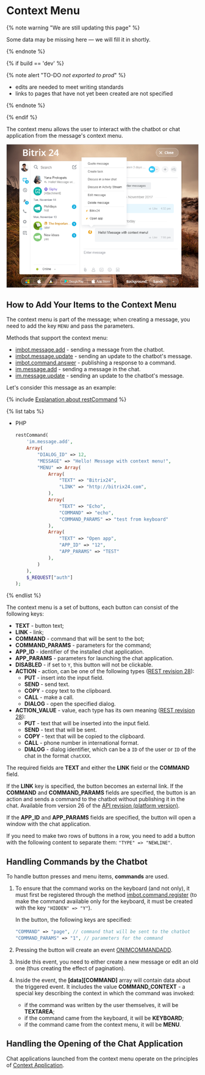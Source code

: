 # Context Menu

{% note warning "We are still updating this page" %}

Some data may be missing here — we will fill it in shortly.

{% endnote %}

{% if build == 'dev' %}

{% note alert "TO-DO _not exported to prod_" %}

- edits are needed to meet writing standards
- links to pages that have not yet been created are not specified

{% endnote %}

{% endif %}

The context menu allows the user to interact with the chatbot or chat application from the message's context menu.

![Context Menu](./_images/custom_menu.png)

## How to Add Your Items to the Context Menu

The context menu is part of the message; when creating a message, you need to add the key `MENU` and pass the parameters.

Methods that support the context menu:
- [imbot.message.add](../../chat-bots/messages/imbot-message-add.md) - sending a message from the chatbot.
- [imbot.message.update](../../chat-bots/messages/imbot-message-update.md) - sending an update to the chatbot's message.
- [imbot.command.answer](../../chat-bots/commands/imbot-command-answer.md) - publishing a response to a command.
- [im.message.add](./im-message-add.md) - sending a message in the chat.
- [im.message.update](./im-message-update.md) - sending an update to the chatbot's message.

Let's consider this message as an example:

{% include [Explanation about restCommand](../_includes/rest-command.md) %}

{% list tabs %}

- PHP

    ```php
    restCommand(
        'im.message.add',
        Array(
            "DIALOG_ID" => 12,
            "MESSAGE" => "Hello! Message with context menu!",
            "MENU" => Array(
                Array(
                    "TEXT" => "Bitrix24",
                    "LINK" => "http://bitrix24.com",
                ),
                Array(
                    "TEXT" => "Echo",
                    "COMMAND" => "echo",
                    "COMMAND_PARAMS" => "test from keyboard"
                ),
                Array(
                    "TEXT" => "Open app",
                    "APP_ID" => "12",
                    "APP_PARAMS" => "TEST"
                ),
            )
        ),
        $_REQUEST["auth"]
    );
    ```

{% endlist %}

The context menu is a set of buttons, each button can consist of the following keys:

- **TEXT** - button text;
- **LINK** - link;
- **COMMAND** - command that will be sent to the bot;
- **COMMAND_PARAMS** - parameters for the command;
- **APP_ID** - identifier of the installed chat application.
- **APP_PARAMS** - parameters for launching the chat application.
- **DISABLED** - if set to `Y`, this button will not be clickable.
- **ACTION** - action, can be one of the following types ([REST revision 28](../../chat-bots/im-revision-get.md)):
  - **PUT** - insert into the input field.
  - **SEND** - send text.
  - **COPY** - copy text to the clipboard.
  - **CALL** - make a call.
  - **DIALOG** - open the specified dialog.
- **ACTION_VALUE** - value, each type has its own meaning ([REST revision 28](../../chat-bots/im-revision-get.md)):
  - **PUT** - text that will be inserted into the input field.
  - **SEND** - text that will be sent.
  - **COPY** - text that will be copied to the clipboard.
  - **CALL** - phone number in international format.
  - **DIALOG** - dialog identifier, which can be a `ID` of the user or `ID` of the chat in the format `chatXXX`.

The required fields are **TEXT** and either the **LINK** field or the **COMMAND** field.

If the **LINK** key is specified, the button becomes an external link. If the **COMMAND** and **COMMAND_PARAMS** fields are specified, the button is an action and sends a command to the chatbot without publishing it in the chat. Available from version 26 of the [API revision (platform version)](../../chat-bots/im-revision-get.md).

If the **APP_ID** and **APP_PARAMS** fields are specified, the button will open a window with the chat application.

If you need to make two rows of buttons in a row, you need to add a button with the following content to separate them: `"TYPE" => "NEWLINE"`.

## Handling Commands by the Chatbot

To handle button presses and menu items, **commands** are used.

1. To ensure that the command works on the keyboard (and not only), it must first be registered through the method [imbot.command.register](../../chat-bots/commands/imbot-command-register.md) (to make the command available only for the keyboard, it must be created with the key `"HIDDEN" => "Y"`).

    In the button, the following keys are specified:

    ```php
    "COMMAND" => "page", // command that will be sent to the chatbot
    "COMMAND_PARAMS" => "1", // parameters for the command
    ```

2. Pressing the button will create an event [ONIMCOMMANDADD](../../chat-bots/commands/events/index.md).

3. Inside this event, you need to either create a new message or edit an old one (thus creating the effect of pagination).

4. Inside the event, the **[data][COMMAND]** array will contain data about the triggered event. It includes the value **COMMAND_CONTEXT** - a special key describing the context in which the command was invoked:
   - if the command was written by the user themselves, it will be **TEXTAREA**;
   - if the command came from the keyboard, it will be **KEYBOARD**;
   - if the command came from the context menu, it will be **MENU**.

## Handling the Opening of the Chat Application

Chat applications launched from the context menu operate on the principles of [Context Application](../outdated/context.md).